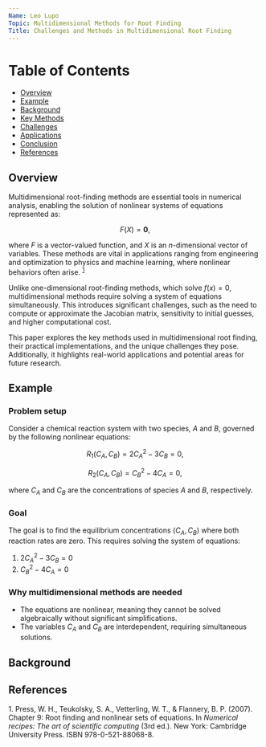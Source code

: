 ```yaml
---
Name: Leo Lupo
Topic: Multidimensional Methods for Root Finding
Title: Challenges and Methods in Multidimensional Root Finding
---
```


# Table of Contents
- [Overview](#overview)
- [Example](#Example)
- [Background](#background)
- [Key Methods](#key-methods)
- [Challenges](#challenges)
- [Applications](#applications)
- [Conclusion](#conclusion)
- [References](#references)


## Overview

Multidimensional root-finding methods are essential tools in numerical analysis, enabling the solution of nonlinear systems of equations represented as:

$$
F(X) = \mathbf{0},
$$

where $F$ is a vector-valued function, and $X$ is an $n$-dimensional vector of variables. These methods are vital in applications ranging from engineering and optimization to physics and machine learning, where nonlinear behaviors often arise. <sup>[1](#ref1)</sup>

Unlike one-dimensional root-finding methods, which solve $f(x) = 0$, multidimensional methods require solving a system of equations simultaneously. This introduces significant challenges, such as the need to compute or approximate the Jacobian matrix, sensitivity to initial guesses, and higher computational cost.

This paper explores the key methods used in multidimensional root finding, their practical implementations, and the unique challenges they pose. Additionally, it highlights real-world applications and potential areas for future research.


## Example

### Problem setup

Consider a chemical reaction system with two species, $A$ and $B$, governed by the following nonlinear equations:

$$
R_1(C_A, C_B) = 2C_A^2 - 3C_B = 0,
$$

$$
R_2(C_A, C_B) = C_B^2 - 4C_A = 0,
$$

where $C_A$ and $C_B$ are the concentrations of species $A$ and $B$, respectively.
### Goal

The goal is to find the equilibrium concentrations $(C_A, C_B)$ where both reaction rates are zero. This requires solving the system of equations:

1. $2C_A^2 - 3C_B = 0$
2. $C_B^2 - 4C_A = 0$

### Why multidimensional methods are needed

- The equations are nonlinear, meaning they cannot be solved algebraically without significant simplifications.
- The variables $C_A$ and $C_B$ are interdependent, requiring simultaneous solutions.

## Background


## References

1.<a id="ref1"></a> Press, W. H., Teukolsky, S. A., Vetterling, W. T., & Flannery, B. P. (2007). Chapter 9: Root finding and nonlinear sets of equations. In *Numerical recipes: The art of scientific computing* (3rd ed.). New York: Cambridge University Press. ISBN 978-0-521-88068-8.
